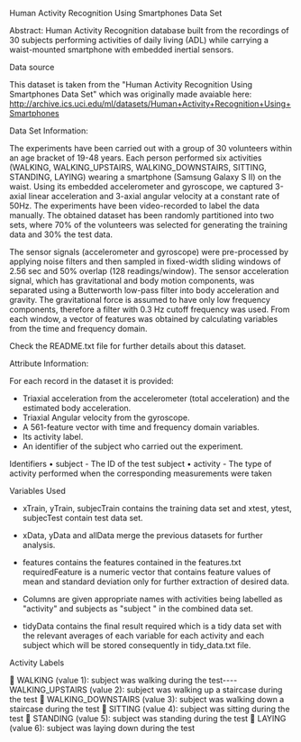 Human Activity Recognition Using Smartphones Data Set 

Abstract: Human Activity Recognition database built from the recordings of 30 subjects performing activities of daily living (ADL) while carrying a waist-mounted smartphone with embedded inertial sensors.

Data source

This dataset is taken from the "Human Activity Recognition Using Smartphones Data Set" which was originally made avaiable here: http://archive.ics.uci.edu/ml/datasets/Human+Activity+Recognition+Using+Smartphones

Data Set Information:

The experiments have been carried out with a group of 30 volunteers within an age bracket of 19-48 years. Each person performed six activities (WALKING, WALKING_UPSTAIRS, WALKING_DOWNSTAIRS, SITTING, STANDING, LAYING) wearing a smartphone (Samsung Galaxy S II) on the waist. Using its embedded accelerometer and gyroscope, we captured 3-axial linear acceleration and 3-axial angular velocity at a constant rate of 50Hz. The experiments have been video-recorded to label the data manually. The obtained dataset has been randomly partitioned into two sets, where 70% of the volunteers was selected for generating the training data and 30% the test data. 

The sensor signals (accelerometer and gyroscope) were pre-processed by applying noise filters and then sampled in fixed-width sliding windows of 2.56 sec and 50% overlap (128 readings/window). The sensor acceleration signal, which has gravitational and body motion components, was separated using a Butterworth low-pass filter into body acceleration and gravity. The gravitational force is assumed to have only low frequency components, therefore a filter with 0.3 Hz cutoff frequency was used. From each window, a vector of features was obtained by calculating variables from the time and frequency domain.

Check the README.txt file for further details about this dataset. 

Attribute Information:

For each record in the dataset it is provided: 
- Triaxial acceleration from the accelerometer (total acceleration) and the estimated body acceleration. 
- Triaxial Angular velocity from the gyroscope. 
- A 561-feature vector with time and frequency domain variables. 
- Its activity label. 
- An identifier of the subject who carried out the experiment.

Identifiers
•	subject - The ID of the test subject
•	activity - The type of activity performed when the corresponding measurements were taken

Variables Used

- xTrain, yTrain, subjecTrain contains the training data set and xtest, ytest, subjecTest contain test data set.

- xData, yData and allData merge the previous datasets for further analysis.

- features contains the features contained in the features.txt 
requiredFeature is a numeric vector that contains feature values of mean and standard deviation only for further extraction of desired data.

- Columns are given appropriate names with activities being labelled as "activity" and subjects as "subject " in the combined data set.

- tidyData contains the final result required which is a tidy data set with the relevant averages of each variable for each activity and each subject which will be stored consequently in tidy_data.txt file. 
 
Activity Labels

	WALKING (value 1): subject was walking during the test----WALKING_UPSTAIRS (value 2): subject was walking up a staircase during the test
	WALKING_DOWNSTAIRS (value 3): subject was walking down a staircase during the test
	SITTING (value 4): subject was sitting during the test
	STANDING (value 5): subject was standing during the test
	LAYING (value 6): subject was laying down during the test
